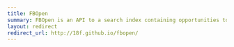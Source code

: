 ```yaml
---
title: FBOpen
summary: FBOpen is an API to a search index containing opportunities to do business with the U.S. Federal Government.
layout: redirect
redirect_url: http://18f.github.io/fbopen/
---
```

